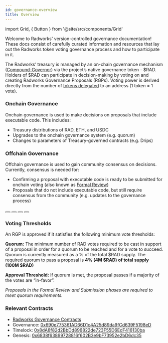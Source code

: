 ```yaml
---
id: governance-overview
title: Overview
---
```


import Grid, { Button } from '@site/src/components/Grid'

Welcome to Radworks' version-controlled governance documentation! These docs consist of carefully curated information
and resources that lay out the Radworks token voting governance process and how to participate in it.

The Radworks’ treasury is managed by an on-chain governance mechanism ([Compound-Governor](https://wiki.tally.xyz/docs/compound-governor)) via the project’s native governance token - $RAD. Holders of $RAD can participate in decision-making by voting on and creating Radworks Governance Proposals (RGPs). Voting power is derived directly from the number of [tokens delegated](https://github.com/radicle-foundation/radworks-governance/blob/main/manual.md#delegating) to an address (1 token = 1 vote). 

### Onchain Governance

Onchain governance is used to make decisions on proposals that include executable code. This includes:
* Treasury distributions of RAD, ETH, and USDC
* Upgrades to the onchain governance system (e.g. quorum)
* Changes to parameters of Treasury-governed contracts (e.g. Drips)

### Offchain Governance

Offchain governance is used to gain community consensus on decisions. Currently, consensus is needed for:
*  Confirming a proposal with executable code is ready to be submitted for onchain voting (also known as [Formal Review](https://github.com/radicle-foundation/radworks-governance/blob/main/manual.md#formal-review))
*  Proposals that do not include executable code, but still require consensus from the community (e.g. updates to the governance process)

<Grid>
   <Button
    href="https://github.com/better-internet/radworks-governance/blob/main/manual.md#proposal-types"
    title="Understand the proposal process"
    cta="Learn more about different proposal types and the RGP process"
  >
  </Button>
  <Button
    href="https://github.com/better-internet/radworks-governance/blob/main/manual.md#proposal-cycles"
    title="View proposal cycle schedule"
    cta="Learn about the monthly proposal cycles"
  >
  </Button>
  <Button
    href="https://github.com/better-internet/radworks-governance/blob/main/manual.md#delegating"
    title="Delegate voting power"
    cta="Learn how to delegate RAD"
  >
  </Button>
  <Button
    href="https://github.com/better-internet/radworks-governance/blob/main/manual.md#voting"
    title="Vote on proposals"
    cta="Learn how to vote onchain and offchain"
  >
  </Button>
</Grid>

### Voting Thresholds

An RGP is approved if it satisfies the following minimum vote thresholds:

**Quorum:** The minimum number of RAD votes required to be cast in support of a proposal in order for a quorum to be reached and for a vote to succeed. Quorum is currently measured as a % of the total $RAD supply. The required quorum to pass a proposal is **4% (4M $RAD) of total supply (100M $RAD)**

**Approval Threshold:** If quorum is met, the proposal passes if a majority of the votes are “in-favor”.

_Proposals in the Formal Review and Submission phases are required to meet quorum requirements._

### Relevant Contracts

* [Radworks Governance Contracts](https://github.com/radicle-foundation/radworks-governance/blob/main/manual.md#formal-review)
* Governance: [0x690e775361AD66D1c4A25d89da9fCd639F5198eD](https://etherscan.io/address/0x690e775361AD66D1c4A25d89da9fCd639F5198eD)
* Timelock: [0x8dA8f82d2BbDd896822de723F55D6EdF416130ba](https://etherscan.io/address/0x8dA8f82d2BbDd896822de723F55D6EdF416130ba)
* Genesis: [0x6838f63899728816f602B3e9bF73952e2bD6dc35](https://etherscan.io/address/0x6838f63899728816f602B3e9bF73952e2bD6dc35)
